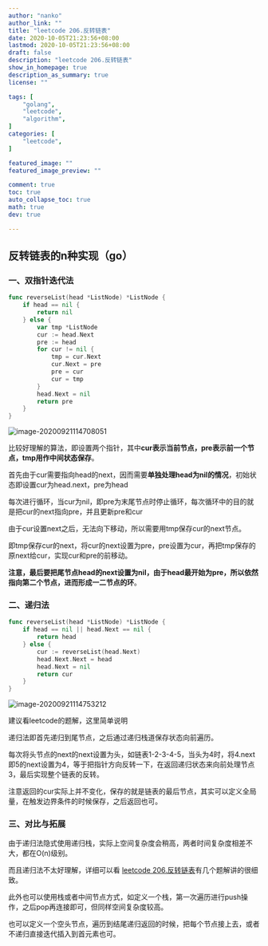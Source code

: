 ```yaml
---
author: "nanko"
author_link: ""
title: "leetcode 206.反转链表"
date: 2020-10-05T21:23:56+08:00
lastmod: 2020-10-05T21:23:56+08:00
draft: false
description: "leetcode 206.反转链表"
show_in_homepage: true
description_as_summary: true
license: ""

tags: [
    "golang",
	"leetcode",
	"algorithm",
]
categories: [
    "leetcode",
]

featured_image: ""
featured_image_preview: ""

comment: true
toc: true
auto_collapse_toc: true
math: true
dev: true

---
```



## 反转链表的n种实现（go）

### 一、双指针迭代法

```go
func reverseList(head *ListNode) *ListNode {
	if head == nil {
		return nil
	} else {
		var tmp *ListNode
		cur := head.Next
		pre := head
		for cur != nil {
			tmp = cur.Next
			cur.Next = pre
			pre = cur
			cur = tmp
		}
		head.Next = nil
		return pre
	}
}
```

![image-20200921114708051](https://tva1.sinaimg.cn/large/007S8ZIlly1giy4lt2sypj30e702wwet.jpg)

比较好理解的算法，即设置两个指针，其中**cur表示当前节点，pre表示前一个节点，tmp用作中间状态保存**。

首先由于cur需要指向head的next，因而需要**单独处理head为nil的情况**，初始状态即设置cur为head.next，pre为head

每次进行循环，当cur为nil，即pre为末尾节点时停止循环，每次循环中的目的就是把cur的next指向pre，并且更新pre和cur

由于cur设置next之后，无法向下移动，所以需要用tmp保存cur的next节点。

即tmp保存cur的next，将cur的next设置为pre，pre设置为cur，再把tmp保存的原next给cur，实现cur和pre的前移动。

**注意，最后要把尾节点head的next设置为nil，由于head最开始为pre，所以依然指向第二个节点，进而形成一二节点的环**。



### 二、递归法

```go
func reverseList(head *ListNode) *ListNode {
	if head == nil || head.Next == nil {
		return head
	} else {
		cur := reverseList(head.Next)
		head.Next.Next = head
		head.Next = nil
		return cur
	}
}
```

![image-20200921114753212](https://tva1.sinaimg.cn/large/007S8ZIlly1giy4mjz7jij30do02yglx.jpg)

建议看leetcode的题解，这里简单说明

递归法即首先递归到尾节点，之后通过递归栈道保存状态向前遍历。

每次将头节点的next的next设置为头，如链表1-2-3-4-5，当头为4时，将4.next即5的next设置为4，等于把指针方向反转一下，在返回递归状态来向前处理节点3，最后实现整个链表的反转。

注意返回的cur实际上并不变化，保存的就是链表的最后节点，其实可以定义全局量，在触发边界条件的时候保存，之后返回也可。

### 

### 三、对比与拓展

由于递归法隐式使用递归栈，实际上空间复杂度会稍高，两者时间复杂度相差不大，都在O(n)级别。

而且递归法不太好理解，详细可以看 [leetcode  206.反转链表](https://leetcode-cn.com/problems/reverse-linked-list/solution/)有几个题解讲的很细致。

此外也可以使用栈或者中间节点方式，如定义一个栈，第一次遍历进行push操作，之后pop再连接即可，但同样空间复杂度较高。

也可以定义一个空头节点，遍历到结尾递归返回的时候，把每个节点接上去，或者不递归直接迭代插入到首元素也可。




